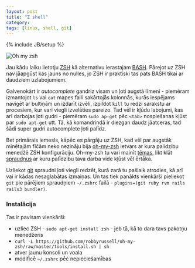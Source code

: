 ```yaml
---
layout: post
title: "Z shell"
category: 
tags: [linux, shell, git]
---
```

{% include JB/setup %}

<img alt="Oh my zsh" src="https://s3-eu-west-1.amazonaws.com/gachaidlv/articles/oh-my-zsh.png" class="left" />

Jau kādu laiku lietotju [ZSH][1] kā alternativu ierastajam [BASH][2]. Pārejot uz ZSH nav jāapgūst kas jauns no nulles, jo ZSH ir praktiski tas pats BASH tikai ar daudziem uzlabojumiem.

Galvenokārt ir *autocomplete* gandriz visam un ļoti augstā līmenī - piemēram izmantojot `ls` vai `cat` mapes faili sakārtojās kolonnās, kurās iespējams navigēt ar bultiņām un izdarīt izvēli, izpildot `kill` tu redzi sarakstu ar procesiem, kur vari viegli izvelēties pareizo. Tad vēl ir kļūdu labojumi, kas arī darbojas ļoti gudri - piemēram `sudo ap-get` pēc `<tab>` nospiešanas kļūst par `sudo apt-get` utt. Tā, kā komandrindā ir diezgan daudz jāatceras, tad šādi super gudri autocomplete ļoti palīdz.

Bet primārais iemesls, kāpēc es pārgāju uz ZSH, kad vēl par augstāk minētajām fīčām neko nezināju bija [oh-my-zsh](https://github.com/robbyrussell/oh-my-zsh) ietvars ar kura palidzibu menedžē ZSH konfigurāciju. Oh-my-zsh tu vari mainīt [tēmas](https://github.com/robbyrussell/oh-my-zsh/wiki/themes), likt klāt [spraudņus](https://github.com/robbyrussell/oh-my-zsh/wiki/Plugins) ar kuru palīdzibu tava darba vide kļūst vēl ērtāka.

Uzliekot [git][3] spraudni ļoti viegli redzēt, kurā zarā tu pašlaik atrodies, kā arī vai ir kādas nesaglabātas izmaiņas. Un tas tiek panākts vienkārši pieliekot `git` pie pārējiem spraudņiem `~/.zshrc` failā - `plugins=(git ruby rvm rails rails3 bundler)`.

### Instalācija

Tas ir pavisam vienkārši:
- uzliec ZSH - `sudo apt-get install zsh` - jeb tā, kā to dara tavs pakotņu menedžeris
- `curl -L https://github.com/robbyrussell/oh-my-zsh/raw/master/tools/install.sh | sh`
- atver jaunu konsoli un voala
- modificē `~/.zshrc` pēc nepieciešamības

[1]: http://zsh.sourceforge.net/ "ZSH"
[2]: http://www.case.edu/php/chet/bash/bashtop.html "Bash"
[3]: http://git-scm.com/ "Git"